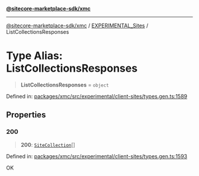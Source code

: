 [**@sitecore-marketplace-sdk/xmc**](../../../../README.md)

***

[@sitecore-marketplace-sdk/xmc](../../../../README.md) / [EXPERIMENTAL\_Sites](../README.md) / ListCollectionsResponses

# Type Alias: ListCollectionsResponses

> **ListCollectionsResponses** = `object`

Defined in: [packages/xmc/src/experimental/client-sites/types.gen.ts:1589](https://github.com/Sitecore/marketplace-sdk/blob/main/packages/xmc/src/experimental/client-sites/types.gen.ts#L1589)

## Properties

### 200

> **200**: [`SiteCollection`](SiteCollection.md)[]

Defined in: [packages/xmc/src/experimental/client-sites/types.gen.ts:1593](https://github.com/Sitecore/marketplace-sdk/blob/main/packages/xmc/src/experimental/client-sites/types.gen.ts#L1593)

OK
